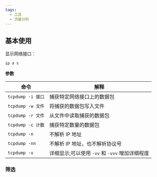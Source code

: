 ```yaml
---
tags:
  - 工具
  - 流量分析
---
```


## 基本使用

显示网络接口：
```bash
ip a s
```

**参数**

| 命令              | 解释                              |
| --------------- | ------------------------------- |
| `tcpdump -i 接口` | 捕获特定网络接口上的数据包                   |
| `tcpdump -w 文件` | 将捕获的数据包写入文件                     |
| `tcpdump -r 文件` | 从文件中读取捕获的数据包                    |
| `tcpdump -c 计数` | 捕获特定数量的数据包                      |
| `tcpdump -n`    | 不解析 IP 地址                       |
| `tcpdump -nn`   | 不解析 IP 地址，也不解析协议号               |
| `tcpdump -v`    | 详细显示;可以使用 `-vv` 和 `-vvv` 增加详细程度 |

### 筛选

```
```